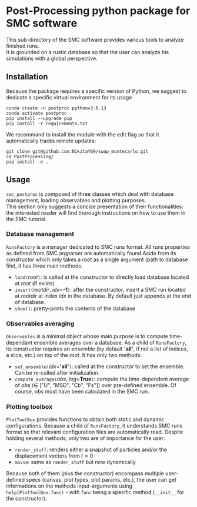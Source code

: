 # Post-Processing python package for SMC software
This sub-directory of the SMC software provides various tools to analyze finished runs. <br>
It is grounded on a rustic database so that the user can analyze his  simulations with a global perspective.

## Installation
Because the package requires a specific version of Python, we suggest to dedicate a specific virtual environment for its usage
```
conda create -n postproc python=3.6.13
conda activate postproc
pip install --upgrade pip
pip install -r requirements.txt
```
We recommand to install the module with the edit flag so that it automatically tracks remote updates:
```
git clone git@github.com:NikitaY69/swap_montecarlo.git
cd PostProcessing/
pip install -e .
```

## Usage
`smc_postproc` is composed of three classes which deal with database management, loading observables and plotting purposes. <br>
This section only suggests a concise presentation of their functionalities: the interested reader will find thorough instructions on how to use them in the SMC tutorial.

### Database management
`RunsFactory` is a manager dedicated to SMC runs format. All runs properties as defined from SMC argparser are automatically found.Aside from its constructor which only takes a _root_ as a single argument (path to database file), it has three main methods:
- `load(`_root_`)`: is called at the constructor to directly load database located at _root_ (if exists)
- `insert(`_rootdir_, _idx_=__-1__`)`: after the constructor, insert a SMC run located at _rootdir_ at index _idx_ in the database. By default just appends at the end of database.
- `show()`: pretty-prints the contents of the database

### Observables averaging
`Observables` is a minimal object whose main purpose is to compute time-dependant ensemble averages over a database. As a child of `RunsFactory`, its constructor requires an _ensemble_ (by default __'all'__, if not a list of indices, a slice, etc.) on top of the _root_. It has only two methods:
- `set_ensemble(`_idx_=__'all'__`)`: called at the constructor to set the ensemble. Can be re-called after initialization.
- `compute_average(`_obs_, _log_=__True__`)`:  compute the time-dependent average of _obs_ ($\in$ ["U", "MSD", "Cb", "Fs"]) over pre-defined ensemble. Of course, _obs_ must have been calculated in the SMC run.

### Plotting toolbox
`PlotToolBox` provides functions to obtain both static and dynamic configurations. Because a child of `RunsFactory`, it understands SMC runs format so that relevant configuration files are automatically read. Despite holding several methods, only two are of importance for the user:

- `render_stuff`: renders either a snapshot of particles and/or the displacement vectors from $t=0$
- `movie`: same as `render_stuff` but now dynamically

Because both of them (plus the constructor) encompass multiple user-defined specs (canvas, plot types, plot params, etc.), the user can get informations on the methods input-arguments using `help(PlotToolBox.func)` - with `func` being a specific method (`__init__` for the constructor). <br>
<!-- The tutorial remains your best assistant to understand the toolbox usage. -->